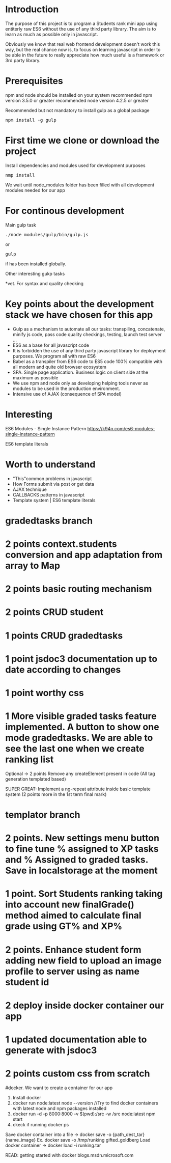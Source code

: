 # Introduction 
The purpose of this project is to program a Students rank mini app using entiterly raw ES6 without the use
of any third party library. The aim is to learn as much as possible only in javascript.

Obviously we know that real web frontend development doesn't work this way, but the real chance now is, to 
focus on learning javascript in order to be able in the future to really appreciate how much useful is a framework or 3rd party library.

# Prerequisites
npm and node should be installed on your system
recommended npm version 3.5.0 or greater 
recommended node version 4.2.5 or greater 

Recommended but not mandatory to install gulp as a global package
<pre>
npm install -g gulp
</pre>

# First time we clone or download the project 
Install dependencies and modules used for development purposes
<pre>nmp install </pre>
We wait until node_modules folder has been filled with all development modules needed for our app

# For continous development 
Main gulp task
<pre>./node_modules/gulp/bin/gulp.js</pre> 
or 
<pre>gulp</pre> 
if has been installed globally.

Other interesting gukp tasks

*vet. For syntax and quality checking

# Key points about the development stack  we have chosen for this app

* Gulp as a mechanism to automate all our tasks: transpiling, concatenate, minify js code, pass code quality checkings, testing, launch test server ...
* ES6 as a base for all javascript code
* It is forbidden the use of any third party javascript library for deployment purposes. We program all with raw ES6
* Babel as a transpiler from ES6 code to ES5 code 100% compatible with all modern and quite old browser ecosystem
* SPA. Single page application. Business logic on client side at the maximum as possible
* We use npm and node only as developing helping tools never as modules to be used in the production environment.
* Intensive use of AJAX (consequence of SPA model)

# Interesting
ES6 Modules - Single Instance Pattern https://k94n.com/es6-modules-single-instance-pattern

ES6 template literals

# Worth to understand

* "This"common problems in javascript
* How Forms submit via post or get data
* AJAX technique
* CALLBACKS patterns in javascript
* Template system | ES6 template literals

gradedtasks branch
==================

# 2 points context.students conversion and app adaptation from array to Map
# 2 points basic routing mechanism
# 2 points CRUD student 
# 1 points CRUD gradedtasks
# 1 point jsdoc3 documentation up to date according to changes
# 1 point worthy css
# 1 More visible graded tasks feature implemented. A button to show one mode gradedtasks. We are able to see the last one when we create ranking list 

Optional -> 2 points Remove any createElement present in code (All tag generation templated based) 

SUPER GREAT: Implement a ng-repeat attribute inside basic template system (2 points more in the 1st term final mark)


templator branch
================
# 2 points. New settings menu button to fine tune % assigned to XP tasks and % Assigned to graded tasks. Save in localstorage at the moment 
# 1 point. Sort Students ranking taking into account new finalGrade() method aimed to calculate final grade using GT% and XP%
# 2 points. Enhance student form adding new field to upload an image profile to server using as name student id 
# 2 deploy inside docker container our app
# 1 updated documentation able to generate with jsdoc3
# 2 points custom css from scratch  

#docker. We want to create a container for our app

1. Install docker
2. docker run node:latest node --version //Try to find docker containers with latest node and npm packages installed
3. docker run -d -p 8000:8000 -v $(pwd):/src -w /src node:latest npm start
4. ckeck if running docker ps

Save docker container into a file -> docker save -o {path_dest_tar} {name_image} 
Ex. docker save -o /tmp/runking gifted_goldberg
Load docker container -> docker load -i runking.tar 

READ: getting started with docker blogs.msdn.microsoft.com